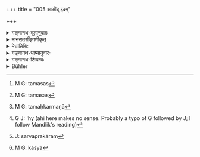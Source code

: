 +++
title = "005 आसीद् इदम्"

+++

<details><summary>गङ्गानथ-मूलानुवादः</summary>

This (World) was in existence in the form, as it were, of dense Darkness,—unperceived, undifferentiated, incogitable, (hence) incognizable; as it was wholly merged in deep sleep.—(5).


“Where we began and whereto we are carried! Manu was asked to expound the duties laid down in the scriptures, and he promised to expound them; under the circumstances, the description of the world in its undifferentiated state (with which the present verse begins) is wholly irrelevant and purposeless. In fact it becomes a true case of the well-known proverb —‘ Being questioned about mangoes, he describes the Kovidāra tree.’ Further, there is no authority in support of what is here described; nor is any useful purpose served by it. So the whole of this First Discourse need not be studied at all.”
</details>

<details><summary>मानसतरङ्गिणीकृत्</summary>

This universe existed un-manifest, unperceived, destitute of structure, un-amenable to probing, un-understandable, wholly immersed, in an inactive state. 
</details>


<details><summary>मेधातिथिः</summary>

<u>क्व अस्ताः</u> क्व निपतिताः । शास्त्रोक्तनिपतितधर्मान् पृष्टस् तान् एव वक्तव्यतया प्रतिज्ञाय जगतो ऽव्याकृतावस्थावर्णनम् अप्रकृतम् अपुरुषार्थं च । सो ऽयं सत्यो जनप्रवादः "आम्रान् पृष्टः कोविदारान् आचष्टे" इति । न चास्मिन् वस्तुनि प्रमाणं न च प्रयोजनम् इत्य् अतः सर्व एवायम् अध्यायो नाध्येतव्यः । 

- <u>उच्यते</u> । शास्त्रस्य महाप्रयोजत्वम् अनेन सर्वेण प्रतिपाद्यते । ब्रह्माद्याः स्थावरपर्यन्ताः संसारगतयो धर्माधर्मनिमित्ता अत्र प्रतिपाद्यन्ते । 

- तमसा बहुरूपेण वेष्टिताः कर्महेतुना" (म्ध् १.४९) इति । 

वक्ष्यति च- 

- एता दृष्ट्वा तु जीवस्य गतीः स्वेनैव चेतसा ।

- धर्मतो ऽधर्मतश् चैव धर्मे दध्यात् सदा मनः ॥ इति । (म्ध् १२.२३)

ततश् च निरतिशयैश्वर्यहेतुर् धर्मस् तद्विपरीतश् चाधर्मस् तद्रूपपरिज्ञानार्थम् इदं शास्त्रं महाप्रयोजनम् अध्येतव्यम् इत्य् अध्यायतात्पर्यम् । सूत्रं त्व् अत्र मन्त्रार्थवादाः सामान्यतो दृष्टं च । तथा च मन्त्रः । 

- तम आसीत् तमसा गूऌहम् अग्रे ऽप्रकेतम् सलिलं सर्वम् आ इदम् ।

- तुच्छेनाभ्वपिहितं यदासीत् तपसस्[^१५] तन् महिनाजयतैकम् ॥ (र्व् १०.१२९.३) 


[^१५]:
     M G: tamasas

चन्द्रार्काग्न्यादिषु बाह्याध्यात्मिकेषु महाप्रलये प्रकाशकेषु नष्टेषु तम एव केवलम् आसीत् । तद् अपि तमः स्थूलरूपतमसा गूढं संवृत्तम् । न हि तदानीं कश्चिद् अपि ज्ञातास्ति । अतो ज्ञातुर् अभावान् न कस्यचित् ज्ञानम् अस्तीति तमसा गूढम् उच्यते । अग्ने भूतसृष्टेः प्राक् अप्रकेतम् अज्ञातं सर्वं आः आसीत् । इदं सलिलं सरणधर्मकम् क्रियावत् यत् किंचिच् चेष्टावत् तत् सर्वं निश्चेष्टम् आसीत् । तुच्छेन सूक्ष्मेणाभु स्थूलम् अपिहितं प्रकृत्यात्मनि विशेषरूपं लीनम् इत्य् अर्थः । एतावताव्याकृतावस्था जगतो द्योतिता । चतुर्थेन पादेनाद्या सृष्ट्यवस्थोच्यते । तपसस्[^१६] तन् महिना महत्त्वेन एकं यद् आसीत् तद् अजायत विशेषात्मनाभिव्यज्यते स्म । कर्मवाशात् पुनः प्रादुर् बभूवेत्य् अर्थः । अथ वा तस्याम् अवस्थायां तपःकर्मणा[^१७] महत्त्वेन हिरण्यगर्भ आत्मनाजायत प्रादुर् आसीत् । यथा वक्ष्यति "ततः स्वयंभूः" इति (म्ध् १.६ ) ।


[^१७]:
     M G: tamaḥkarmaṇā


[^१६]:
     M G: tamasas

- सामान्यतो दृष्टेन महाप्रलयो ऽपि संभाव्यते । यस्य ह्य् एकदेशे नाशो दृष्टस् तस्य सर्वस्यापि नाशो दृश्यते । यथा शालापि क्वचिद् दह्यमाना दृष्टा कदाचित् सर्वो ग्रामो दह्यते । ये च कर्तृपूर्वा भावास् ते सर्वे विनश्वरा गृहप्रासादादयः । कर्तृपूर्वं चेदं जगत् सरित्समुद्रशैलाद्यात्मकम् । अतो गृहादिवन् नङ्क्ष्यतीति संभाव्यते । कर्तृपूर्वतैव न सिद्धेति चेत्, तन्निवेशविशेषवत्वादिना गृहादिवत् सापि साध्यत इत्यादि सामान्यतो दृष्टम् । 

- न च प्रमाणशुद्धौ तदूषणे वा प्रयतामहे ऽनिन्दंपरत्वाच् छास्त्रस्य । एतद् धि यावन् न विचार्य निरूपितं तावन् न सम्यग् अवधार्यते । तथानिरूपणे च तर्कशास्त्रता स्यान् न धर्मशास्त्रता ग्रन्थविस्तरश् च प्रसज्यते । 

- प्रक्रियाबहुलं चेदं सर्वम् उपन्यसिष्यते । क्वचित् पौराणी प्रक्रिया, क्वचित् सांख्यानाम् । न तया ज्ञातयाज्ञातया वा कश्चिद् धर्माधर्मयोर् विशेष इति निपुणतया न निरूप्यते । अर्थिता चेत् तत एवान्वेष्या । पदार्थयोजनाव्याख्यानमात्रं त्व् अध्यायस्योपदिश्यते तद् एव करिष्यामः । तात्पर्यम् उपदर्शितम् एव । 

- **आसीद् इदं** जगत् **तमोभूतं** तम इव । भूतशब्दो ऽनेकार्थो ऽप्य्[^१८] उपमायां प्रयुक्तः । यथा "यत् तद् भिन्नेष्व् अभिन्नं छिन्नेष्व् अच्छिन्नं सामान्यभूतं स शब्दः" इति सामान्यभूत इति सामान्यम् इवेत्य् अर्थः । किं तमसा जगतः सादृश्यम् अत आह- **अप्रज्ञातम्** । विशेषाणां स्वभावानां विकाराणां प्रकृताव् उपलयनाद् अतः प्रत्यकेणाज्ञातम् । अनुमानात् तर्हि ज्ञायेत । तद् अपि **चालक्षणम्** । लक्षणं लिङ्गं चिह्नम्, तद् अपि तस्याम् अवस्थायां प्रलीनम् एव, सर्वविकाराणां विशेषात्मना विनष्टत्वात् । **अप्रतर्क्यम्** । यद्रूपम् आसीत् तर्कयितुम् अपि न तद्रूपतया शक्यम् । तर्कप्रकारम्[^१९] अनुमानं निषेधति । न सामान्यतो दृष्टम् अनुमानम् अस्ति । तद्रूपकावेदकं न विशेषतो दृष्टम् अतश् **चाविज्ञेयम्** । 


[^१९]:
     J: sarvaprakāram


[^१८]:
     G J: 'hy (ahi here makes no sense. Probably a typo of G followed by J; I follow Mandlik's reading)

- नैव तर्ह्य् आसीद् असद् एवाजायतेति प्राप्तम् एतन् निषेधति- **प्रसुप्तम् इव सर्वतः** । नासतः सत उत्पत्तिः । उक्तं च "सद् एव सोम्येदम् अग्र आसीत् । कथम् असतः सज् जायेत" (छु ६.२.१–२) इत्याद्य् उपनिषत्सु । अतश् चाविज्ञेयम् अवच्छेदविषयैः प्रमाणैः । आगमात् तादृशाद् एव गम्यते । प्रसुप्तम् इव जाग्रत्स्वप्नवत्तां परित्यज्य संप्रसादावस्था सुषुप्तिर् दृष्टान्तत्वेनोपात्ता । यथा "अयम् आत्मा सुषुप्त्यवस्थायां निःसंबोधक्लेशप्रध्वस्ताशेषविकप आस्ते, न च नास्तीति शक्यते वक्तुम्, प्रबुद्धस्य सुखम् अस्वाप्सम्" इति प्रत्यभिज्ञानदर्शनात् । एवं जगदागमात् सिद्धार्थरूपाद् आभासानुमानेभ्यश् च तार्किकाणाम् अवसीयते । **आसीद्** इति । वर्तमाना तु सावस्था न कस्यचित्[^२०] विज्ञेयेत्य् अत उक्तम् **अविज्ञेयम्** । सर्वतो नैकदेशप्रलय इत्य् अर्थः ॥ १.५ ॥


[^२०]:
     M G: kasya
</details>

<details><summary>गङ्गानथ-भाष्यानुवादः</summary>

At the very outset there arises an objection—

> “Where we began and whereto we are carried! Manu was asked to expound
> the duties laid down in the scriptures, and he promised to expound
> them; under the circumstances, the description of the world in its
> undifferentiated state (with which the present verse begins) is wholly
> irrelevant and purposeless. In fact it becomes a true case of the
> well-known proverb —‘ Being questioned about mangoes, he describes the
> Kovidāra tree.’ Further, there is no authority in support of what is
> here described; nor is any useful purpose served by it. So the whole
> of this First Discourse need not be studied at all.”

Our answer to the above is follows:—What the First Discourse does is to
describe the fact of the Treatise having an extensive scope; so that
what is described here is the whole range of the cosmic process,
beginning with Brahman down to the inanimate objects, as forming the
basis of *Dharma* and *Adharma*, Right and Wrong; for instance, verse 49
describes the vegetable objects as ‘wrapped in manifold Darkness, the
result of their own acts’ \[which shows that plants also are related to,
and affected by, Right and Wrong\]; and later on, again in Discourse 1,
verse 23, it will be stated that ‘having recognised, by means of his
intellect, these transitions of the individual soul, through merit and
demerit, (Right and Wrong), one should fix his attention upon the
Right.’ From all this it follows that Right is the cause of superiority
(in the scale of existence) and Wrong of the reverse; thus the present
treatise, expounding the exact nature of Right and Wrong, serves an
extensive purpose, and as such should be studied. Such is the purport of
the First Discourse.

The authority for what is declared in the present verse consists of
*Mantra, Arthavāda* and *Inference*. As for the *Mantra* we have the
following (in *Ṛgveda*, 10.129.3)—‘Darkness existed, enveloped in
darkness, uncognised in the beginning; this whole existed in a fluid
state; the gross was contained in the subtile; the one entity that
existed came to lie born, by virtue of austerities.’ The meaning is as
follows:—‘At the Universal Dissolution, the Sun, the Moon, the Fire and
other sources of light having been destroyed, there existed Darkness
alone;—this (subtile) Darkness was ‘enveloped,’ wrapped, in Darkness in
the gross form; at this time there was no cogniser; hence, there being
no one to cognise things, there was no *cognition* of anything;
therefore Darkness is described as enveloped in darkness;—‘in the
beginning,’ *i.e*. before elemental creation, it was ‘uncognised,’
unknown; ‘this whole existed in the fluid state,’ *i.e*. every active or
mobile object was motionless; the ‘gross,’ the larger, ‘was contained in
the subtile,’ the smaller; *i.e*. every differentiated object was
resolved into its original evolvents; this indicates the
undifferentiated state of the world; and the last foot of the Mantra
describes the earliest stage of evolution; that ‘one entity’ which
‘existed’ ‘came to be born, by virtue of austerities,’ *i.e*. by the
force of austerity it became manifested in differentiated forms; *i.e*.
under the influence of past acts, it came into existence again; or, it
may mean that under the conditions described, Hiraṇyagarbha, came into
existence by himself, by virtue of his austerities; as described later
on (verso 6)—‘Thereupon the self-born &c. &c.’

The possibility of Universal Dissolution is proved by Inference: That
which has been found to bo destroyed in one part is also found to be
destroyed in its entirety; *e.g*. at one time a single house is found to
be burnt, and at another time the entire village is burnt (this is the
Major Premise); all such things as are produced by active agents,—such
for instance, as houses, palaces and the like are found to be liable to
destruction (this is the second step in the inferential process);—this
world, consisting of rivers, oceans, mountains &c., is the work of an
active agent (this is the third step);—hence it follows that, like the
house &c., the whole world will come to destruction (this is the final
conclusion). It will not be right to argue that the fact of the world
being the work of an active agent is itself not yet established;—for
that fact also is deduced from the fact of the world having, like the
house and such things, a particular shape;—all this constitutes the
Inference (upon which the statements in the present verse are based).

We do not make any attempt either at clarifying (discussing and
strengthening) the said proofs, or at refuting (the counter-arguments);
because the present treatise does not deal with proofs and reasonings;
and reasonings could not be fully grasped until they have been fully
stated and examined; and if all this were done, the work would become a
treatise on ‘Reasonings,’ not on ‘Law;’ and further, it would become too
prolix.

This subject (of Creation and Dissolution) in its details shall be found
described (in verses 7 *et seq*.) and the process described shall be in
some places in accordance with the Purāṇas and sometimes in accordance
with the *Sāṅkhya* doctrines. But the knowing or not knowing of those
details does not make any difference in *Right* and *Wrong*; hence we
are not going to deal with it in detail. If any person stands in need of
the detailed account of the process, be should search for it in the said
sources of information. What we undertake to do is to construe and
explain the words of the text, and this is all that we shall do. A brief
exposition of the purport of the Discourse we have already given.

‘*This*,’ world, ‘*was in exitence*,’ ‘*in the form of dense
Darkness*’—*i.e*. as if it were dense darkness; the term ‘which has
several meanings, is here used to denote *similarity*; just as in the
statement ‘*yat tad bhinneṣvabhinnam chinneṣvachinnam sāmānyabhūtam sa
śabdaḥ*’ (‘that which remains the same even though the things denoted by
it are diverse; which remains undestroyed even when the things denoted
are destroyed, *which is, as if it were, a Generality*, this is the
Word’), the word ‘*samānyābhūtaḥ*’ means ‘as if it were a generality.’
“What is it that constitutes the similarity of the World to Darkness?”

The answer is given by the next word ‘*unperceived*;’ in as much as all
the products with their diverse differentiated forms are at the time
resolved in the Evolvent Original, the world is *not p* *erceived*.

It might have been cognised by means of Inference; but that also is not
possible; as it is ‘*undifferentiated*’; the ‘differential’ meant is
that character which distinguishes one thing from another; and this also
is dissolved at the time; for the simple reason that all products, with
their distinguishing features, have been destroyed.

‘*Incogitable*’—that form in which the World existed was not capable of
being even thought of, in that form; ‘cogitation’ here stands, for all
forms of Inference; the meaning being that at the time there was no kind
of Inference—neither from generals to particulars, nor from particulars
to generals—available, by means of which the World could be
cognised.—For these reasons it was also ‘*incognizable*.’

From all this it might follow that the World did not exist at all, and
it was only a non-existent World that came into existence
(subsequently); with a view to preclude this, the text adds—‘*as if
wholly merged in deep sleep*.’ As a matter of fact, the *existent* can
never come into existence out of the *non-existent*; it has been
declared in the Upanisads (the *Chāndogya*)—‘O dear one, this was, in
the beginning existent; how could the existent be born out of the
non-existent?’—All that is meant is that the World is incognizable by
the instrumentality of the ordinary means of cognition, which operate
through, and bear upon, only differentiated things; that such is its
condition is known from the scriptures, which also are as transcendental
in their character as the ante-natal condition of the World.

‘*As if merged in deep sleep*,’—‘deep sleep’ stands for that condition
of repose which is beyond the conditions of waking and dreaming; and it
has been cited only by way of illustration; the meaning being—‘just as
the soul, in the condition of deep sleep, remains entirely unconscious
of any thoughts or sufferings, and free from all notions of
diversity,—and yet it cannot be said to be non-existent, because on
waking, it is recognised as being the same that was asleep, as shown by
the idea *I have slept soundly*,—exactly the same is the case with the
World, as is shown by the scriptures that describe things as they have
actually existed, and also proved, for those who depend upon reasonings,
by what appear to be sound Inferences.’

‘*Was in existence*’—the past tense has been used, because the condition
described can never be known by any person; hence it is that it has been
described as ‘incognizable.’

‘*Wholly*’—this shows that the dissolution is not *partial* but *total*.
(5)
</details>

<details><summary>गङ्गानथ-टिप्पन्यः</summary>

‘*Tamas*’ is generally taken here in the sense of the ‘Root evolvent’,
only Rāghavānanda taking it in the sense of the Vedantic *māyā*; he is
supported by Sāyaṇa who explains the term similarly, under his
explanation of Ṛgveda 18. 129. 8.

P. 8, l. 8—(1) *tam āsīt* (Ṛgveda 10.129.8)—Sāyaṇa supplies a somewhat
different explanation:

> इदं जगत् सलिलं कारणेन सातम् अविभागापन्नम् भाः आसीत् । अथवा सलिलमिव, यथा क्षीरेण विभागापन्नं नीरस ज्ञायते तथा तमसा ऽविभागापन्नं जगत् न ज्ञायते । आ समन्तात् भवतीति 'आभु'। 'तपसः' स्रष्टव्य-पर्यालोचमरूपस्य ।

As a Vedāntin, Sāyaṇa identifies *tamas* with *māyā* \|
</details>

<details><summary>Bühler</summary>

005	This (universe) existed in the shape of Darkness, unperceived, destitute of distinctive marks, unattainable by reasoning, unknowable, wholly immersed, as it were, in deep sleep.
</details>
